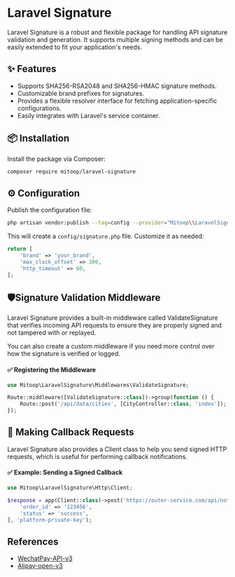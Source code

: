 # Laravel Signature

Laravel Signature is a robust and flexible package for handling API signature validation and generation. It supports multiple signing methods and can be easily extended to fit your application's needs.

## ✨ Features

- Supports SHA256-RSA2048 and SHA256-HMAC signature methods.
- Customizable brand prefixes for signatures.
- Provides a flexible resolver interface for fetching application-specific configurations.
- Easily integrates with Laravel's service container.

## 📦 Installation

Install the package via Composer:

```bash
composer require mitoop/laravel-signature
```

## ⚙️ Configuration

Publish the configuration file:

```bash
php artisan vendor:publish --tag=config --provider="Mitoop\\LaravelSignature\\ServiceProvider"
```

This will create a `config/signature.php` file. Customize it as needed:

```php
return [
    'brand' => 'your_brand',
    'max_clock_offset' => 300,
    'http_timeout' => 60,
];
```

## 🛡️Signature Validation Middleware
Laravel Signature provides a built-in middleware called ValidateSignature 
that verifies incoming API requests to ensure 
they are properly signed and not tampered with or replayed.

You can also create a custom middleware if you need more control over how the signature is verified or logged.
#### ✅ Registering the Middleware
```php
use Mitoop\LaravelSignature\Middlewares\ValidateSignature;

Route::middleware([ValidateSignature::class])->group(function () {
    Route::post('/api/data/cities', [CityController::class, 'index']);
});
```

## 🔄 Making Callback Requests
Laravel Signature also provides a Client class to help you send signed HTTP requests, which is useful for performing callback notifications.
#### ✅ Example: Sending a Signed Callback
```php
use Mitoop\LaravelSignature\Http\Client;

$response = app(Client::class)->post('https://outer-service.com/api/notify', [
    'order_id' => '123456',
    'status' => 'success',
], 'platform-private-key');
```

## References
- [WechatPay-API-v3](https://wechatpay-api.gitbook.io/wechatpay-api-v3)
- [Alipay-open-v3](https://opendocs.alipay.com/open-v3/054kaq)

